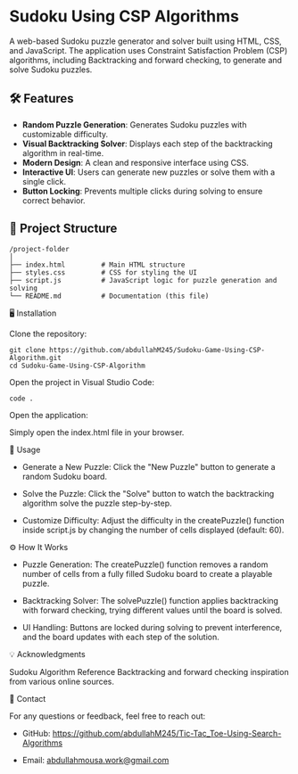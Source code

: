 # Sudoku Using CSP Algorithms
A web-based Sudoku puzzle generator and solver built using HTML, CSS, and JavaScript. The application uses Constraint Satisfaction Problem (CSP) algorithms, including Backtracking and forward checking, to generate and solve Sudoku puzzles.


## 🛠️ Features
- **Random Puzzle Generation**: Generates Sudoku puzzles with customizable difficulty.
- **Visual Backtracking Solver**: Displays each step of the backtracking algorithm in real-time.
- **Modern Design**: A clean and responsive interface using CSS.
- **Interactive UI**: Users can generate new puzzles or solve them with a single click.
- **Button Locking**: Prevents multiple clicks during solving to ensure correct behavior.

## 📂 Project Structure

    /project-folder
    │
    ├── index.html         # Main HTML structure
    ├── styles.css         # CSS for styling the UI
    ├── script.js          # JavaScript logic for puzzle generation and solving
    └── README.md          # Documentation (this file)


🖥️ Installation

Clone the repository:

    git clone https://github.com/abdullahM245/Sudoku-Game-Using-CSP-Algorithm.git
    cd Sudoku-Game-Using-CSP-Algorithm

Open the project in Visual Studio Code:

    code .

Open the application:

   Simply open the index.html file in your browser.

    
🔑 Usage

- Generate a New Puzzle:
    Click the "New Puzzle" button to generate a random Sudoku board.

- Solve the Puzzle:
    Click the "Solve" button to watch the backtracking algorithm solve the puzzle step-by-step.

- Customize Difficulty:
    Adjust the difficulty in the createPuzzle() function inside script.js by changing the number of cells displayed (default: 60).


⚙️ How It Works

- Puzzle Generation:
    The createPuzzle() function removes a random number of cells from a fully filled Sudoku board to create a playable puzzle.

- Backtracking Solver:
    The solvePuzzle() function applies backtracking with forward checking, trying different values until the board is solved.

- UI Handling:
    Buttons are locked during solving to prevent interference, and the board updates with each step of the solution.



💡 Acknowledgments

Sudoku Algorithm Reference
Backtracking and forward checking inspiration from various online sources.


📧 Contact

For any questions or feedback, feel free to reach out:

- GitHub: https://github.com/abdullahM245/Tic-Tac_Toe-Using-Search-Algorithms

- Email: abdullahmousa.work@gmail.com
